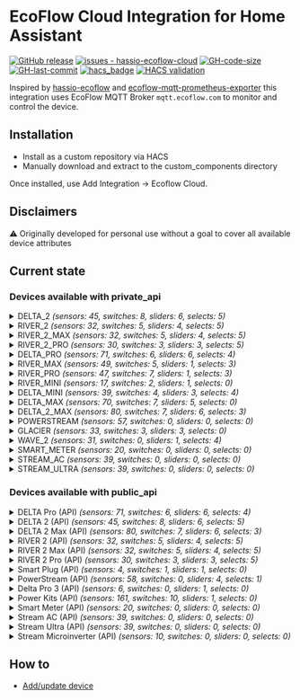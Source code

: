 # EcoFlow Cloud Integration for Home Assistant
[![GitHub release](https://img.shields.io/github/release/tolwi/hassio-ecoflow-cloud?include_prereleases=&sort=semver&color=blue)](https://github.com/tolwi/hassio-ecoflow-cloud/releases/)
[![issues - hassio-ecoflow-cloud](https://img.shields.io/github/issues/tolwi/hassio-ecoflow-cloud)](https://github.com/tolwi/hassio-ecoflow-cloud/issues)
[![GH-code-size](https://img.shields.io/github/languages/code-size/tolwi/hassio-ecoflow-cloud?color=red)](https://github.com/tolwi/hassio-ecoflow-cloud)
[![GH-last-commit](https://img.shields.io/github/last-commit/tolwi/hassio-ecoflow-cloud?style=flat-square)](https://github.com/tolwi/hassio-ecoflow-cloud/commits/main)
[![hacs_badge](https://img.shields.io/badge/HACS-Custom-41BDF5.svg)](https://github.com/hacs/integration)
[![HACS validation](https://github.com/tolwi/hassio-ecoflow-cloud/workflows/Validate%20with%20hassfest%20and%20HACS/badge.svg)](https://github.com/tolwi/hassio-ecoflow-cloud/actions?query=workflow:"Validate%20with%20hassfest%20and%20HACS")

Inspired by [hassio-ecoflow](https://github.com/vwt12eh8/hassio-ecoflow) and [ecoflow-mqtt-prometheus-exporter](https://github.com/berezhinskiy/ecoflow-mqtt-prometheus-exporter) this integration uses EcoFlow MQTT Broker `mqtt.ecoflow.com` to monitor and control the device.

## Installation

- Install as a custom repository via HACS
- Manually download and extract to the custom_components directory

Once installed, use Add Integration -> Ecoflow Cloud.

## Disclaimers

⚠️ Originally developed for personal use without a goal to cover all available device attributes

## Current state
### Devices available with private_api
<details><summary> DELTA_2 <i>(sensors: 45, switches: 8, sliders: 6, selects: 5)</i> </summary>
<p>

*Sensors*
- Main Battery Level
- Main Design Capacity  _(disabled)_
- Main Full Capacity  _(disabled)_
- Main Remain Capacity  _(disabled)_
- State of Health
- Battery Level
- Total In Power
- Total Out Power
- AC In Power
- AC Out Power
- AC In Volts
- AC Out Volts
- Solar In Power
- DC Out Power
- Type-C (1) Out Power
- Type-C (2) Out Power
- USB (1) Out Power
- USB (2) Out Power
- USB QC (1) Out Power
- USB QC (2) Out Power
- Charge Remaining Time
- Discharge Remaining Time
- Inv Out Temperature
- Cycles
- Battery Temperature
- Min Cell Temperature  _(disabled)_
- Max Cell Temperature  _(disabled)_
- Battery Volts  _(disabled)_
- Min Cell Volts  _(disabled)_
- Max Cell Volts  _(disabled)_
- Slave Battery Level  _(auto)_
- Slave Design Capacity  _(disabled)_
- Slave Full Capacity  _(disabled)_
- Slave Remain Capacity  _(disabled)_
- Slave State of Health
- Slave Battery Temperature  _(auto)_
- Slave Min Cell Temperature  _(disabled)_
- Slave Max Cell Temperature  _(disabled)_
- Slave Battery Volts  _(disabled)_
- Slave Min Cell Volts  _(disabled)_
- Slave Max Cell Volts  _(disabled)_
- Slave Cycles  _(auto)_
- Slave In Power  _(auto)_
- Slave Out Power  _(auto)_
- Status

*Switches*
- Beeper 
- USB Enabled 
- AC Always On 
- Prio Solar Charging 
- AC Enabled 
- X-Boost Enabled 
- DC (12V) Enabled 
- Backup Reserve Enabled 

*Sliders (numbers)*
- Max Charge Level 
- Min Discharge Level 
- Backup Reserve Level 
- Generator Auto Start Level 
- Generator Auto Stop Level 
- AC Charging Power 

*Selects*
- DC (12V) Charge Current 
- Screen Timeout 
- Unit Timeout 
- AC Timeout 
- DC (12V) Timeout 

</p></details>

<details><summary> RIVER_2 <i>(sensors: 32, switches: 5, sliders: 4, selects: 5)</i> </summary>
<p>

*Sensors*
- Main Battery Level
- Main Design Capacity  _(disabled)_
- Main Full Capacity  _(disabled)_
- Main Remain Capacity  _(disabled)_
- State of Health
- Battery Level
- Battery Charging State
- Total In Power
- Total Out Power
- Solar In Current
- Solar In Voltage
- AC In Power
- AC Out Power
- AC In Volts
- AC Out Volts
- Type-C In Power
- Solar In Power
- DC Out Power
- Type-C Out Power
- USB Out Power
- Charge Remaining Time
- Discharge Remaining Time
- Remaining Time
- Inv Out Temperature
- Cycles
- Battery Temperature
- Min Cell Temperature  _(disabled)_
- Max Cell Temperature  _(disabled)_
- Battery Volts  _(disabled)_
- Min Cell Volts  _(disabled)_
- Max Cell Volts  _(disabled)_
- Status

*Switches*
- AC Enabled 
- AC Always On 
- X-Boost Enabled 
- DC (12V) Enabled 
- Backup Reserve Enabled 

*Sliders (numbers)*
- Max Charge Level 
- Min Discharge Level 
- AC Charging Power 
- Backup Reserve Level 

*Selects*
- DC (12V) Charge Current 
- DC Mode 
- Screen Timeout 
- Unit Timeout 
- AC Timeout 

</p></details>

<details><summary> RIVER_2_MAX <i>(sensors: 32, switches: 5, sliders: 4, selects: 5)</i> </summary>
<p>

*Sensors*
- Main Battery Level
- Main Design Capacity  _(disabled)_
- Main Full Capacity  _(disabled)_
- Main Remain Capacity  _(disabled)_
- State of Health
- Battery Level
- Battery Charging State
- Total In Power
- Total Out Power
- Solar In Current
- Solar In Voltage
- AC In Power
- AC Out Power
- AC In Volts
- AC Out Volts
- Type-C In Power
- Solar In Power
- DC Out Power
- Type-C Out Power
- USB Out Power
- Charge Remaining Time
- Discharge Remaining Time
- Remaining Time
- Inv Out Temperature
- Cycles
- Battery Temperature
- Min Cell Temperature  _(disabled)_
- Max Cell Temperature  _(disabled)_
- Battery Volts  _(disabled)_
- Min Cell Volts  _(disabled)_
- Max Cell Volts  _(disabled)_
- Status

*Switches*
- AC Enabled 
- AC Always On 
- X-Boost Enabled 
- DC (12V) Enabled 
- Backup Reserve Enabled 

*Sliders (numbers)*
- Max Charge Level 
- Min Discharge Level 
- AC Charging Power 
- Backup Reserve Level 

*Selects*
- DC (12V) Charge Current 
- DC Mode 
- Screen Timeout 
- Unit Timeout 
- AC Timeout 

</p></details>

<details><summary> RIVER_2_PRO <i>(sensors: 30, switches: 3, sliders: 3, selects: 5)</i> </summary>
<p>

*Sensors*
- Main Battery Level
- Main Design Capacity  _(disabled)_
- Main Full Capacity  _(disabled)_
- Main Remain Capacity  _(disabled)_
- State of Health
- Battery Level
- Battery Charging State
- Total In Power
- Total Out Power
- AC In Power
- AC Out Power
- AC In Volts
- AC Out Volts
- Type-C In Power
- Solar In Power
- DC Out Power
- Type-C Out Power
- USB Out Power
- Charge Remaining Time
- Discharge Remaining Time
- Remaining Time
- Inv Out Temperature
- Cycles
- Battery Temperature
- Min Cell Temperature  _(disabled)_
- Max Cell Temperature  _(disabled)_
- Battery Volts  _(disabled)_
- Min Cell Volts  _(disabled)_
- Max Cell Volts  _(disabled)_
- Status

*Switches*
- AC Enabled 
- X-Boost Enabled 
- DC (12V) Enabled 

*Sliders (numbers)*
- Max Charge Level 
- Min Discharge Level 
- AC Charging Power 

*Selects*
- DC (12V) Charge Current 
- DC Mode 
- Screen Timeout 
- Unit Timeout 
- AC Timeout 

</p></details>

<details><summary> DELTA_PRO <i>(sensors: 71, switches: 6, sliders: 6, selects: 4)</i> </summary>
<p>

*Sensors*
- Main Battery Level
- Main Battery Level (Precise)  _(disabled)_
- Main Design Capacity  _(disabled)_
- Main Full Capacity  _(disabled)_
- Main Remain Capacity  _(disabled)_
- State of Health
- Battery Level
- Battery Level (Precise)  _(disabled)_
- Total In Power
- Total Out Power
- AC In Power
- AC Out Power
- AC In Volts
- AC Out Volts
- Solar In Power
- Solar In Voltage
- Solar In Current
- DC Out Power
- DC Out Voltage
- DC Car Out Power
- DC Anderson Out Power
- Type-C (1) Out Power
- Type-C (2) Out Power
- USB (1) Out Power
- USB (2) Out Power
- USB QC (1) Out Power
- USB QC (2) Out Power
- Charge Remaining Time
- Discharge Remaining Time
- Cycles
- Battery Temperature
- Min Cell Temperature  _(disabled)_
- Max Cell Temperature  _(disabled)_
- Main Battery Current  _(disabled)_
- Battery Volts  _(disabled)_
- Min Cell Volts  _(disabled)_
- Max Cell Volts  _(disabled)_
- Solar In Energy
- Battery Charge Energy from AC
- Battery Charge Energy from DC
- Battery Discharge Energy to AC
- Battery Discharge Energy to DC
- Slave 1 Battery Level  _(auto)_
- Slave 1 Battery Level (Precise)  _(disabled)_
- Slave 1 Design Capacity  _(disabled)_
- Slave 1 Full Capacity  _(disabled)_
- Slave 1 Remain Capacity  _(disabled)_
- Slave 1 State of Health
- Slave 1 Battery Temperature  _(auto)_
- Slave 1 In Power  _(auto)_
- Slave 1 Out Power  _(auto)_
- Slave 2 Battery Level  _(auto)_
- Slave 2 Battery Level (Precise)  _(disabled)_
- Slave 2 Design Capacity  _(disabled)_
- Slave 2 Full Capacity  _(disabled)_
- Slave 2 Remain Capacity  _(disabled)_
- Slave 2 State of Health
- Slave 1 Battery Volts  _(disabled)_
- Slave 1 Min Cell Volts  _(disabled)_
- Slave 1 Max Cell Volts  _(disabled)_
- Slave 1 Battery Current  _(disabled)_
- Slave 2 Battery Volts  _(disabled)_
- Slave 2 Min Cell Volts  _(disabled)_
- Slave 2 Max Cell Volts  _(disabled)_
- Slave 2 Battery Current  _(disabled)_
- Slave 2 Battery Temperature  _(auto)_
- Slave 2 In Power  _(auto)_
- Slave 2 Out Power  _(auto)_
- Slave 1 Cycles  _(disabled)_
- Slave 2 Cycles  _(disabled)_
- Status

*Switches*
- Beeper 
- DC (12V) Enabled 
- AC Enabled 
- X-Boost Enabled 
- AC Always On 
- Backup Reserve Enabled 

*Sliders (numbers)*
- Max Charge Level 
- Min Discharge Level 
- Backup Reserve Level 
- Generator Auto Start Level 
- Generator Auto Stop Level 
- AC Charging Power 

*Selects*
- DC (12V) Charge Current 
- Screen Timeout 
- Unit Timeout 
- AC Timeout 

</p></details>

<details><summary> RIVER_MAX <i>(sensors: 49, switches: 5, sliders: 1, selects: 3)</i> </summary>
<p>

*Sensors*
- Main Battery Level
- Main Design Capacity  _(disabled)_
- Main Full Capacity  _(disabled)_
- Main Remain Capacity  _(disabled)_
- Battery Level
- Total In Power
- Total Out Power
- Solar In Current
- Solar In Voltage
- AC In Power
- AC Out Power
- AC In Volts
- AC Out Volts
- DC Out Power
- Type-C Out Power
- DC Temperature  _(disabled)_
- USB C Temperature  _(disabled)_
- USB (1) Out Power
- USB (2) Out Power
- USB (3) Out Power
- Remaining Time
- Cycles
- Battery Temperature
- Min Cell Temperature  _(disabled)_
- Max Cell Temperature  _(disabled)_
- Battery Current  _(disabled)_
- Battery Volts  _(disabled)_
- Min Cell Volts  _(disabled)_
- Max Cell Volts  _(disabled)_
- Inverter Inside Temperature
- Inverter Outside Temperature
- Solar In Energy
- Battery Charge Energy from AC
- Battery Charge Energy from DC
- Battery Discharge Energy to AC
- Battery Discharge Energy to DC
- Slave Battery Level  _(auto)_
- Slave Design Capacity  _(disabled)_
- Slave Full Capacity  _(disabled)_
- Slave Remain Capacity  _(disabled)_
- Slave Battery Temperature  _(auto)_
- Slave Min Cell Temperature  _(disabled)_
- Slave Max Cell Temperature  _(disabled)_
- Slave Battery Current  _(disabled)_
- Slave Battery Volts  _(disabled)_
- Slave Min Cell Volts  _(disabled)_
- Slave Max Cell Volts  _(disabled)_
- Slave Cycles  _(auto)_
- Status

*Switches*
- Beeper 
- AC Enabled 
- DC (12V) Enabled 
- X-Boost Enabled 
- Auto Fan Speed 

*Sliders (numbers)*
- Max Charge Level 

*Selects*
- Unit Timeout 
- DC (12V) Timeout 
- AC Timeout 

</p></details>

<details><summary> RIVER_PRO <i>(sensors: 47, switches: 7, sliders: 1, selects: 3)</i> </summary>
<p>

*Sensors*
- Main Battery Level
- Main Full Capacity  _(disabled)_
- Main Remain Capacity  _(disabled)_
- Battery Level
- Total In Power
- Total Out Power
- Solar In Current
- Solar In Voltage
- AC In Power
- AC Out Power
- AC In Volts
- AC Out Volts
- DC Out Power
- Type-C Out Power
- DC Temperature  _(disabled)_
- USB C Temperature  _(disabled)_
- USB (1) Out Power
- USB (2) Out Power
- USB (3) Out Power
- Remaining Time
- Cycles
- Battery Temperature
- Min Cell Temperature  _(disabled)_
- Max Cell Temperature  _(disabled)_
- Battery Current  _(disabled)_
- Battery Volts  _(disabled)_
- Min Cell Volts  _(disabled)_
- Max Cell Volts  _(disabled)_
- Inverter Inside Temperature
- Inverter Outside Temperature
- Solar In Energy
- Battery Charge Energy from AC
- Battery Charge Energy from DC
- Battery Discharge Energy to AC
- Battery Discharge Energy to DC
- Slave Battery Level  _(auto)_
- Slave Full Capacity  _(disabled)_
- Slave Remain Capacity  _(disabled)_
- Slave Cycles  _(auto)_
- Slave Battery Temperature  _(auto)_
- Slave Min Cell Temperature  _(disabled)_
- Slave Max Cell Temperature  _(disabled)_
- Slave Battery Current  _(disabled)_
- Slave Battery Volts  _(disabled)_
- Slave Min Cell Volts  _(disabled)_
- Slave Max Cell Volts  _(disabled)_
- Status

*Switches*
- Beeper 
- AC Always On 
- DC (12V) Enabled 
- AC Enabled 
- X-Boost Enabled 
- AC Slow Charging 
- Auto Fan Speed 

*Sliders (numbers)*
- Max Charge Level 

*Selects*
- Unit Timeout 
- DC (12V) Timeout 
- AC Timeout 

</p></details>

<details><summary> RIVER_MINI <i>(sensors: 17, switches: 2, sliders: 1, selects: 0)</i> </summary>
<p>

*Sensors*
- Main Battery Level
- AC In Power
- AC Out Power
- AC In Volts
- AC Out Volts
- Solar In Voltage
- Solar In Current
- Inverter Inside Temperature
- Inverter Outside Temperature
- Solar In Energy
- Battery Charge Energy from AC
- Battery Charge Energy from DC
- Battery Discharge Energy to AC
- Battery Discharge Energy to DC
- Total In Power
- Total Out Power
- Cycles

*Switches*
- AC Enabled 
- X-Boost Enabled 

*Sliders (numbers)*
- Max Charge Level 

*Selects*

</p></details>

<details><summary> DELTA_MINI <i>(sensors: 39, switches: 4, sliders: 3, selects: 4)</i> </summary>
<p>

*Sensors*
- Main Battery Level
- Main Battery Level (Precise)  _(disabled)_
- Main Design Capacity  _(disabled)_
- Main Full Capacity  _(disabled)_
- Main Remain Capacity  _(disabled)_
- State of Health
- Battery Level
- Battery Level (Precise)  _(disabled)_
- Total In Power
- Total Out Power
- AC In Power
- AC Out Power
- AC In Volts
- AC Out Volts
- Solar In Power
- Solar In Voltage
- Solar In Current
- DC Out Power
- DC Out Voltage
- DC Car Out Power
- DC Anderson Out Power
- Type-C (1) Out Power
- Type-C (2) Out Power
- USB (1) Out Power
- USB (2) Out Power
- USB QC (1) Out Power
- USB QC (2) Out Power
- Charge Remaining Time
- Discharge Remaining Time
- Cycles
- Battery Temperature  _(disabled)_
- Main Battery Current  _(disabled)_
- Battery Volts  _(disabled)_
- Solar In Energy
- Battery Charge Energy from AC
- Battery Charge Energy from DC
- Battery Discharge Energy to AC
- Battery Discharge Energy to DC
- Status

*Switches*
- Beeper 
- DC (12V) Enabled 
- AC Enabled 
- X-Boost Enabled 

*Sliders (numbers)*
- Max Charge Level 
- Min Discharge Level 
- AC Charging Power 

*Selects*
- DC (12V) Charge Current 
- Screen Timeout 
- Unit Timeout 
- AC Timeout 

</p></details>

<details><summary> DELTA_MAX <i>(sensors: 70, switches: 7, sliders: 5, selects: 0)</i> </summary>
<p>

*Sensors*
- Main Battery Level
- Main Battery Level (Precise)  _(disabled)_
- Main Design Capacity  _(disabled)_
- Main Full Capacity  _(disabled)_
- Main Remain Capacity  _(disabled)_
- State of Health
- Battery Level
- Battery Level (Precise)  _(disabled)_
- Total In Power
- Total Out Power
- Main Battery Current
- AC In Power
- AC Out Power
- AC In Volts
- AC Out Volts
- Solar In Power
- Solar In Voltage
- Solar In Current
- DC Out Power
- DC Out Voltage
- Type-C (1) Out Power
- Type-C (2) Out Power
- USB (1) Out Power
- USB (2) Out Power
- USB QC (1) Out Power
- USB QC (2) Out Power
- Charge Remaining Time
- Discharge Remaining Time
- Inv Out Temperature
- Cycles
- Battery Temperature
- Min Cell Temperature  _(disabled)_
- Max Cell Temperature  _(disabled)_
- Battery Volts  _(disabled)_
- Min Cell Volts  _(disabled)_
- Max Cell Volts  _(disabled)_
- Solar In Energy
- Battery Charge Energy from AC
- Battery Charge Energy from DC
- Battery Discharge Energy to AC
- Battery Discharge Energy to DC
- Slave 1 Battery Level  _(auto)_
- Slave 1 Battery Level (Precise)  _(disabled)_
- Slave 1 Design Capacity  _(disabled)_
- Slave 1 Full Capacity  _(disabled)_
- Slave 1 Remain Capacity  _(disabled)_
- Slave 1 State of Health
- Slave 1 Battery Temperature  _(auto)_
- Slave 1 In Power  _(auto)_
- Slave 1 Out Power  _(auto)_
- Slave 2 Battery Level  _(auto)_
- Slave 2 Battery Level (Precise)  _(disabled)_
- Slave 2 Design Capacity  _(disabled)_
- Slave 2 Full Capacity  _(disabled)_
- Slave 2 Remain Capacity  _(disabled)_
- Slave 2 State of Health
- Slave 1 Battery Volts  _(disabled)_
- Slave 1 Min Cell Volts  _(disabled)_
- Slave 1 Max Cell Volts  _(disabled)_
- Slave 1 Battery Current  _(disabled)_
- Slave 2 Battery Volts  _(disabled)_
- Slave 2 Min Cell Volts  _(disabled)_
- Slave 2 Max Cell Volts  _(disabled)_
- Slave 2 Battery Current  _(disabled)_
- Slave 2 Battery Temperature  _(auto)_
- Slave 2 In Power  _(auto)_
- Slave 2 Out Power  _(auto)_
- Slave 1 Cycles  _(disabled)_
- Slave 2 Cycles  _(disabled)_
- Status

*Switches*
- Beeper 
- USB Enabled 
- AC Always On 
- Prio Solar Charging 
- AC Enabled 
- X-Boost Enabled 
- DC (12V) Enabled 

*Sliders (numbers)*
- Max Charge Level 
- Min Discharge Level 
- Generator Auto Start Level 
- Generator Auto Stop Level 
- AC Charging Power 

*Selects*

</p></details>

<details><summary> DELTA_2_MAX <i>(sensors: 80, switches: 7, sliders: 6, selects: 3)</i> </summary>
<p>

*Sensors*
- Cumulative Capacity Charge (mAh)  _(disabled)_
- Cumulative Energy Charge (Wh)
- Cumulative Capacity Discharge (mAh)  _(disabled)_
- Cumulative Energy Discharge (Wh)
- Main Battery Level
- Main Design Capacity  _(disabled)_
- Main Full Capacity  _(disabled)_
- Main Remain Capacity  _(disabled)_
- State of Health
- Battery Level
- Total In Power
- Total Out Power
- AC In Power
- AC Out Power
- AC In Volts
- AC Out Volts
- Solar (1) In Power
- Solar (2) In Power
- Solar (1) In Volts
- Solar (2) In Volts
- Solar (1) In Amps
- Solar (2) In Amps
- DC Out Power
- Type-C (1) Out Power
- Type-C (2) Out Power
- USB (1) Out Power
- USB (2) Out Power
- USB QC (1) Out Power
- USB QC (2) Out Power
- Charge Remaining Time
- Discharge Remaining Time
- Inv Out Temperature
- Cycles
- Battery Temperature
- Min Cell Temperature  _(disabled)_
- Max Cell Temperature  _(disabled)_
- Battery Volts  _(disabled)_
- Min Cell Volts  _(disabled)_
- Max Cell Volts  _(disabled)_
- Battery level SOC  _(auto)_
- Slave 1 Cumulative Capacity Charge (mAh)  _(auto)_
- Slave 1 Cumulative Energy Charge (Wh)  _(disabled)_
- Slave 1 Cumulative Capacity Discharge (mAh)  _(auto)_
- Slave 1 Cumulative Energy Discharge (Wh)  _(disabled)_
- Slave 1 Battery Level  _(auto)_
- Slave 1 Design Capacity  _(disabled)_
- Slave 1 Full Capacity  _(disabled)_
- Slave 1 Remain Capacity  _(disabled)_
- Slave 1 Battery Temperature  _(auto)_
- Slave 1 Min Cell Temperature  _(disabled)_
- Slave 1 Max Cell Temperature  _(disabled)_
- Slave 1 Battery Volts  _(disabled)_
- Slave 1 Min Cell Volts  _(disabled)_
- Slave 1 Max Cell Volts  _(disabled)_
- Slave 1 Cycles  _(auto)_
- Slave 1 State of Health  _(auto)_
- Slave 1 In Power  _(auto)_
- Slave 1 Out Power  _(auto)_
- Slave 1 Battery level SOC  _(auto)_
- Slave 2 Cumulative Capacity Charge (mAh)  _(disabled)_
- Slave 2 Cumulative Energy Charge (Wh)  _(auto)_
- Slave 2 Cumulative Capacity Discharge (mAh)  _(disabled)_
- Slave 2 Cumulative Energy Discharge (Wh)  _(auto)_
- Slave 2 Battery Level  _(auto)_
- Slave 2 Design Capacity  _(disabled)_
- Slave 2 Full Capacity  _(disabled)_
- Slave 2 Remain Capacity  _(disabled)_
- Slave 2 Battery Temperature  _(auto)_
- Slave 2 Min Cell Temperature  _(disabled)_
- Slave 2 Max Cell Temperature  _(disabled)_
- Slave 2 Battery Volts  _(disabled)_
- Slave 2 Min Cell Volts  _(disabled)_
- Slave 2 Max Cell Volts  _(disabled)_
- Slave 2 Cycles  _(auto)_
- Slave 2 State of Health  _(auto)_
- Slave 2 In Power  _(auto)_
- Slave 2 Out Power  _(auto)_
- Slave 2 Battery level SOC  _(auto)_
- Status
- Status (Scheduled)

*Switches*
- Beeper 
- USB Enabled 
- AC Always On 
- AC Enabled 
- X-Boost Enabled 
- DC (12V) Enabled 
- Backup Reserve Enabled 

*Sliders (numbers)*
- Max Charge Level 
- Min Discharge Level 
- Backup Reserve Level 
- Generator Auto Start Level 
- Generator Auto Stop Level 
- AC Charging Power 

*Selects*
- Screen Timeout 
- Unit Timeout 
- AC Timeout 

</p></details>

<details><summary> POWERSTREAM <i>(sensors: 57, switches: 0, sliders: 0, selects: 0)</i> </summary>
<p>

*Sensors*
- Solar 1 Watts
- Solar 1 Input Potential
- Solar 1 Op Potential
- Solar 1 Currrent
- Solar 1 Temperature
- Solar 1 Relay Status
- Solar 1 Error Code  _(disabled)_
- Solar 1 Warning Code  _(disabled)_
- Solar 1 Status  _(disabled)_
- Solar 2 Watts
- Solar 2 Input Potential
- Solar 2 Op Potential
- Solar 2 Current
- Solar 2 Temperature
- Solar 2 Relay Status
- Solar 2 Error Code  _(disabled)_
- Solar 2 Warning Code  _(disabled)_
- Solar 2 Status  _(disabled)_
- Battery Type  _(disabled)_
- Battery Charge
- Battery Input Watts
- Battery Input Potential
- Battery Op Potential
- Battery Input Current
- Battery Temperature
- Charge Time
- Discharge Time
- Battery Error Code  _(disabled)_
- Battery Warning Code  _(disabled)_
- Battery Status  _(disabled)_
- LLC Input Potential  _(disabled)_
- LLC Op Potential  _(disabled)_
- LLC Error Code  _(disabled)_
- LLC Warning Code  _(disabled)_
- LLC Status  _(disabled)_
- Inverter On/Off Status
- Inverter Output Watts
- Inverter Output Potential  _(disabled)_
- Inverter Op Potential
- Inverter Output Current
- Inverter DC Current
- Inverter Frequency
- Inverter Temperature
- Inverter Relay Status
- Inverter Error Code  _(disabled)_
- Inverter Warning Code  _(disabled)_
- Inverter Status  _(disabled)_
- Other Loads
- Smart Plug Loads
- Rated Power
- Lower Battery Limit  _(disabled)_
- Upper Battery Limit  _(disabled)_
- Wireless Error Code  _(disabled)_
- Wireless Warning Code  _(disabled)_
- LED Brightness  _(disabled)_
- Heartbeat Frequency  _(disabled)_
- Status

*Switches*

*Sliders (numbers)*

*Selects*

</p></details>

<details><summary> GLACIER <i>(sensors: 33, switches: 3, sliders: 3, selects: 0)</i> </summary>
<p>

*Sensors*
- Main Battery Level
- Main Design Capacity  _(disabled)_
- Main Full Capacity  _(disabled)_
- Main Remain Capacity  _(disabled)_
- Battery Level
- Battery Charging State
- Total In Power
- Total Out Power
- Motor Power
- Charge Remaining Time
- Discharge Remaining Time
- Cycles
- Battery Temperature
- Min Cell Temperature  _(disabled)_
- Max Cell Temperature  _(disabled)_
- Battery Volts  _(disabled)_
- Min Cell Volts  _(disabled)_
- Max Cell Volts  _(disabled)_
- Battery Present
- XT60 State
- Fan Level
- Ambient Temperature
- Exhaust Temperature
- Water Temperature
- Left Temperature
- Right Temperature
- Dual Zone Mode
- Ice Time Remain
- Ice Percentage
- Ice Make Mode
- Ice Alert
- Ice Water Level OK
- Status

*Switches*
- Beeper 
- Eco Mode 
- Power 

*Sliders (numbers)*
- Left Set Temperature 
- Combined Set Temperature 
- Right Set Temperature 

*Selects*

</p></details>

<details><summary> WAVE_2 <i>(sensors: 31, switches: 0, sliders: 1, selects: 4)</i> </summary>
<p>

*Sensors*
- Main Battery Level
- Main Remain Capacity  _(disabled)_
- Battery Temperature
- Min Cell Temperature  _(disabled)_
- Max Cell Temperature  _(disabled)_
- Charge Remaining Time
- Discharge Remaining Time
- Condensation temperature  _(disabled)_
- Return air temperature in condensation zone  _(disabled)_
- Air outlet temperature  _(disabled)_
- Evaporation temperature  _(disabled)_
- Exhaust temperature  _(disabled)_
- Evaporation zone return air temperature  _(disabled)_
- Air outlet temperature  _(disabled)_
- Ambient temperature  _(disabled)_
- Condensing Fan RPM  _(disabled)_
- Evaporator Fan RPM  _(disabled)_
- Four-way Valve State  _(disabled)_
- Motor Status
- PV input power
- Battery output power
- PV charging power
- AC input power
- Power supply power
- System power
- Battery power
- Motor operating power
- Battery output power
- AC input power
- PV input power
- Status

*Switches*

*Sliders (numbers)*
- Set Temperature 

*Selects*
- Wind speed 
- Main mode 
- Remote startup/shutdown 
- Sub-mode 

</p></details>

<details><summary> SMART_METER <i>(sensors: 20, switches: 0, sliders: 0, selects: 0)</i> </summary>
<p>

*Sensors*
- Power Grid Global
- Power Grid L1  _(disabled)_
- Power Grid L2  _(disabled)_
- Power Grid L3  _(disabled)_
- Power Grid (L1) In Amps  _(disabled)_
- Power Grid (L2) In Amps  _(disabled)_
- Power Grid (L3) In Amps  _(disabled)_
- Power Grid (L1) Volts  _(disabled)_
- Power Grid (L2) Volts  _(disabled)_
- Power Grid (L3) Volts  _(disabled)_
- Flag L1  _(disabled)_
- Flag L2  _(disabled)_
- Flag L3  _(disabled)_
- L1 Lifetime net usage  _(disabled)_
- L2 Lifetime net usage  _(disabled)_
- L3 Lifetime net usage  _(disabled)_
- Lifetime consumption
- Lifetime injection (2)  _(disabled)_
- Lifetime net usage
- Lifetime injection

*Switches*

*Sliders (numbers)*

*Selects*

</p></details>

<details><summary> STREAM_AC <i>(sensors: 39, switches: 0, sliders: 0, selects: 0)</i> </summary>
<p>

*Sensors*
- Cumulative Capacity Charge (mAh)  _(disabled)_
- Cumulative Energy Charge (Wh)  _(disabled)_
- Cumulative Capacity Discharge (mAh)  _(disabled)_
- Cumulative Energy Discharge (Wh)  _(disabled)_
- Charge Remaining Time  _(disabled)_
- Discharge Remaining Time  _(disabled)_
- Cycles  _(disabled)_
- Design Capacity  _(disabled)_
- Power Battery SOC  _(disabled)_
- Full Capacity  _(disabled)_
- Power AC
- Power Volts  _(disabled)_
- In Power  _(disabled)_
- Max Cell Temperature  _(disabled)_
- Max Cell Volts  _(disabled)_
- Min Cell Temperature  _(disabled)_
- Min Cell Volts  _(disabled)_
- Out Power  _(disabled)_
- Power Battery
- Power PV 1  _(auto)_
- Power PV 2  _(auto)_
- Power PV 3  _(auto)_
- Power PV 4  _(auto)_
- Power PV Sum
- Power SCHUKO1  _(auto)_
- Power SCHUKO2  _(auto)_
- Power Grid
- Power Sys Load
- Power Sys Load From Battery
- Power Sys Load From Grid
- Power Sys Load From PV
- Real State of Health  _(disabled)_
- Remain Capacity  _(disabled)_
- Remaining Time  _(disabled)_
- Power Battery  _(disabled)_
- State of Health  _(disabled)_
- Power AC SYS  _(disabled)_
- Battery Temperature  _(disabled)_
- Battery Volts  _(disabled)_

*Switches*

*Sliders (numbers)*

*Selects*

</p></details>

<details><summary> STREAM_ULTRA <i>(sensors: 39, switches: 0, sliders: 0, selects: 0)</i> </summary>
<p>

*Sensors*
- Cumulative Capacity Charge (mAh)  _(disabled)_
- Cumulative Energy Charge (Wh)  _(disabled)_
- Cumulative Capacity Discharge (mAh)  _(disabled)_
- Cumulative Energy Discharge (Wh)  _(disabled)_
- Charge Remaining Time  _(disabled)_
- Discharge Remaining Time  _(disabled)_
- Cycles  _(disabled)_
- Design Capacity  _(disabled)_
- Power Battery SOC  _(disabled)_
- Full Capacity  _(disabled)_
- Power AC
- Power Volts  _(disabled)_
- In Power  _(disabled)_
- Max Cell Temperature  _(disabled)_
- Max Cell Volts  _(disabled)_
- Min Cell Temperature  _(disabled)_
- Min Cell Volts  _(disabled)_
- Out Power  _(disabled)_
- Power Battery
- Power PV 1  _(auto)_
- Power PV 2  _(auto)_
- Power PV 3  _(auto)_
- Power PV 4  _(auto)_
- Power PV Sum
- Power SCHUKO1  _(auto)_
- Power SCHUKO2  _(auto)_
- Power Grid
- Power Sys Load
- Power Sys Load From Battery
- Power Sys Load From Grid
- Power Sys Load From PV
- Real State of Health  _(disabled)_
- Remain Capacity  _(disabled)_
- Remaining Time  _(disabled)_
- Power Battery  _(disabled)_
- State of Health  _(disabled)_
- Power AC SYS  _(disabled)_
- Battery Temperature  _(disabled)_
- Battery Volts  _(disabled)_

*Switches*

*Sliders (numbers)*

*Selects*

</p></details>

### Devices available with public_api
<details><summary> DELTA Pro (API) <i>(sensors: 71, switches: 6, sliders: 6, selects: 4)</i> </summary>
<p>

*Sensors*
- Main Battery Level
- Main Battery Level (Precise)  _(disabled)_
- Main Design Capacity  _(disabled)_
- Main Full Capacity  _(disabled)_
- Main Remain Capacity  _(disabled)_
- State of Health
- Battery Level
- Battery Level (Precise)  _(disabled)_
- Total In Power
- Total Out Power
- Main Battery Current
- AC In Power
- AC Out Power
- AC In Volts
- AC Out Volts
- Solar In Power
- Solar In Voltage
- Solar In Current
- DC Out Power
- DC Out Voltage
- DC Car Out Power
- DC Anderson Out Power
- Type-C (1) Out Power
- Type-C (2) Out Power
- USB (1) Out Power
- USB (2) Out Power
- USB QC (1) Out Power
- USB QC (2) Out Power
- Charge Remaining Time
- Discharge Remaining Time
- Cycles
- Battery Temperature
- Min Cell Temperature  _(disabled)_
- Max Cell Temperature  _(disabled)_
- Battery Volts  _(disabled)_
- Min Cell Volts  _(disabled)_
- Max Cell Volts  _(disabled)_
- Solar In Energy
- Battery Charge Energy from AC
- Battery Charge Energy from DC
- Battery Discharge Energy to AC
- Battery Discharge Energy to DC
- Slave 1 Battery Level  _(auto)_
- Slave 1 Battery Level (Precise)  _(disabled)_
- Slave 1 Design Capacity  _(disabled)_
- Slave 1 Full Capacity  _(disabled)_
- Slave 1 Remain Capacity  _(disabled)_
- Slave 1 State of Health
- Slave 1 Battery Temperature  _(auto)_
- Slave 1 In Power  _(auto)_
- Slave 1 Out Power  _(auto)_
- Slave 2 Battery Level  _(auto)_
- Slave 2 Battery Level (Precise)  _(disabled)_
- Slave 2 Design Capacity  _(disabled)_
- Slave 2 Full Capacity  _(disabled)_
- Slave 2 Remain Capacity  _(disabled)_
- Slave 2 State of Health
- Slave 1 Battery Volts  _(disabled)_
- Slave 1 Min Cell Volts  _(disabled)_
- Slave 1 Max Cell Volts  _(disabled)_
- Slave 1 Battery Current  _(disabled)_
- Slave 2 Battery Volts  _(disabled)_
- Slave 2 Min Cell Volts  _(disabled)_
- Slave 2 Max Cell Volts  _(disabled)_
- Slave 2 Battery Current  _(disabled)_
- Slave 2 Battery Temperature  _(auto)_
- Slave 2 In Power  _(auto)_
- Slave 2 Out Power  _(auto)_
- Slave 1 Cycles  _(disabled)_
- Slave 2 Cycles  _(disabled)_
- Status

*Switches*
- Beeper 
- DC (12V) Enabled 
- AC Enabled 
- X-Boost Enabled 
- AC Always On 
- Backup Reserve Enabled 

*Sliders (numbers)*
- Max Charge Level 
- Min Discharge Level 
- Backup Reserve Level 
- Generator Auto Start Level 
- Generator Auto Stop Level 
- AC Charging Power 

*Selects*
- DC (12V) Charge Current 
- Screen Timeout 
- Unit Timeout 
- AC Timeout 

</p></details>

<details><summary> DELTA 2 (API) <i>(sensors: 45, switches: 8, sliders: 6, selects: 5)</i> </summary>
<p>

*Sensors*
- Main Battery Level
- Main Design Capacity  _(disabled)_
- Main Full Capacity  _(disabled)_
- Main Remain Capacity  _(disabled)_
- State of Health
- Battery Level
- Total In Power
- Total Out Power
- AC In Power
- AC Out Power
- AC In Volts
- AC Out Volts
- Solar In Power
- DC Out Power
- Type-C (1) Out Power
- Type-C (2) Out Power
- USB (1) Out Power
- USB (2) Out Power
- USB QC (1) Out Power
- USB QC (2) Out Power
- Charge Remaining Time
- Discharge Remaining Time
- Inv Out Temperature
- Cycles
- Battery Temperature
- Min Cell Temperature  _(disabled)_
- Max Cell Temperature  _(disabled)_
- Battery Volts  _(disabled)_
- Min Cell Volts  _(disabled)_
- Max Cell Volts  _(disabled)_
- Slave Battery Level  _(auto)_
- Slave Design Capacity  _(disabled)_
- Slave Full Capacity  _(disabled)_
- Slave Remain Capacity  _(disabled)_
- Slave State of Health
- Slave Battery Temperature  _(auto)_
- Slave Min Cell Temperature  _(disabled)_
- Slave Max Cell Temperature  _(disabled)_
- Slave Battery Volts  _(disabled)_
- Slave Min Cell Volts  _(disabled)_
- Slave Max Cell Volts  _(disabled)_
- Slave Cycles  _(auto)_
- Slave In Power  _(auto)_
- Slave Out Power  _(auto)_
- Status

*Switches*
- Beeper 
- USB Enabled 
- AC Always On 
- Prio Solar Charging 
- AC Enabled 
- X-Boost Enabled 
- DC (12V) Enabled 
- Backup Reserve Enabled 

*Sliders (numbers)*
- Max Charge Level 
- Min Discharge Level 
- Backup Reserve Level 
- Generator Auto Start Level 
- Generator Auto Stop Level 
- AC Charging Power 

*Selects*
- DC (12V) Charge Current 
- Screen Timeout 
- Unit Timeout 
- AC Timeout 
- DC (12V) Timeout 

</p></details>

<details><summary> DELTA 2 Max (API) <i>(sensors: 80, switches: 7, sliders: 6, selects: 3)</i> </summary>
<p>

*Sensors*
- Cumulative Capacity Charge (mAh)  _(disabled)_
- Cumulative Energy Charge (Wh)
- Cumulative Capacity Discharge (mAh)  _(disabled)_
- Cumulative Energy Discharge (Wh)
- Main Battery Level
- Main Design Capacity  _(disabled)_
- Main Full Capacity  _(disabled)_
- Main Remain Capacity  _(disabled)_
- State of Health
- Battery Level
- Total In Power
- Total Out Power
- AC In Power
- AC Out Power
- AC In Volts
- AC Out Volts
- Solar (1) In Power
- Solar (2) In Power
- Solar (1) In Volts
- Solar (2) In Volts
- Solar (1) In Amps
- Solar (2) In Amps
- DC Out Power
- Type-C (1) Out Power
- Type-C (2) Out Power
- USB (1) Out Power
- USB (2) Out Power
- USB QC (1) Out Power
- USB QC (2) Out Power
- Charge Remaining Time
- Discharge Remaining Time
- Inv Out Temperature
- Cycles
- Battery Temperature
- Min Cell Temperature  _(disabled)_
- Max Cell Temperature  _(disabled)_
- Battery Volts  _(disabled)_
- Min Cell Volts  _(disabled)_
- Max Cell Volts  _(disabled)_
- Battery level SOC  _(auto)_
- Slave 1 Cumulative Capacity Charge (mAh)  _(auto)_
- Slave 1 Cumulative Energy Charge (Wh)  _(disabled)_
- Slave 1 Cumulative Capacity Discharge (mAh)  _(auto)_
- Slave 1 Cumulative Energy Discharge (Wh)  _(disabled)_
- Slave 1 Battery Level  _(auto)_
- Slave 1 Design Capacity  _(disabled)_
- Slave 1 Full Capacity  _(disabled)_
- Slave 1 Remain Capacity  _(disabled)_
- Slave 1 Battery Temperature  _(auto)_
- Slave 1 Min Cell Temperature  _(disabled)_
- Slave 1 Max Cell Temperature  _(disabled)_
- Slave 1 Battery Volts  _(disabled)_
- Slave 1 Min Cell Volts  _(disabled)_
- Slave 1 Max Cell Volts  _(disabled)_
- Slave 1 Cycles  _(auto)_
- Slave 1 State of Health  _(auto)_
- Slave 1 In Power  _(auto)_
- Slave 1 Out Power  _(auto)_
- Slave 1 Battery level SOC  _(auto)_
- Slave 2 Cumulative Capacity Charge (mAh)  _(disabled)_
- Slave 2 Cumulative Energy Charge (Wh)  _(auto)_
- Slave 2 Cumulative Capacity Discharge (mAh)  _(disabled)_
- Slave 2 Cumulative Energy Discharge (Wh)  _(auto)_
- Slave 2 Battery Level  _(auto)_
- Slave 2 Design Capacity  _(disabled)_
- Slave 2 Full Capacity  _(disabled)_
- Slave 2 Remain Capacity  _(disabled)_
- Slave 2 Battery Temperature  _(auto)_
- Slave 2 Min Cell Temperature  _(disabled)_
- Slave 2 Max Cell Temperature  _(disabled)_
- Slave 2 Battery Volts  _(disabled)_
- Slave 2 Min Cell Volts  _(disabled)_
- Slave 2 Max Cell Volts  _(disabled)_
- Slave 2 Cycles  _(auto)_
- Slave 2 State of Health  _(auto)_
- Slave 2 In Power  _(auto)_
- Slave 2 Out Power  _(auto)_
- Slave 2 Battery level SOC  _(auto)_
- Status
- Status (Scheduled)

*Switches*
- Beeper 
- USB Enabled 
- AC Always On 
- AC Enabled 
- X-Boost Enabled 
- DC (12V) Enabled 
- Backup Reserve Enabled 

*Sliders (numbers)*
- Max Charge Level 
- Min Discharge Level 
- Backup Reserve Level 
- Generator Auto Start Level 
- Generator Auto Stop Level 
- AC Charging Power 

*Selects*
- Screen Timeout 
- Unit Timeout 
- AC Timeout 

</p></details>

<details><summary> RIVER 2 (API) <i>(sensors: 32, switches: 5, sliders: 4, selects: 5)</i> </summary>
<p>

*Sensors*
- Main Battery Level
- Main Design Capacity  _(disabled)_
- Main Full Capacity  _(disabled)_
- Main Remain Capacity  _(disabled)_
- State of Health
- Battery Level
- Battery Charging State
- Total In Power
- Total Out Power
- Solar In Current
- Solar In Voltage
- AC In Power
- AC Out Power
- AC In Volts
- AC Out Volts
- Type-C In Power
- Solar In Power
- DC Out Power
- Type-C Out Power
- USB Out Power
- Charge Remaining Time
- Discharge Remaining Time
- Remaining Time
- Inv Out Temperature
- Cycles
- Battery Temperature
- Min Cell Temperature  _(disabled)_
- Max Cell Temperature  _(disabled)_
- Battery Volts  _(disabled)_
- Min Cell Volts  _(disabled)_
- Max Cell Volts  _(disabled)_
- Status

*Switches*
- AC Enabled 
- AC Always On 
- X-Boost Enabled 
- DC (12V) Enabled 
- Backup Reserve Enabled 

*Sliders (numbers)*
- Max Charge Level 
- Min Discharge Level 
- AC Charging Power 
- Backup Reserve Level 

*Selects*
- DC (12V) Charge Current 
- DC Mode 
- Screen Timeout 
- Unit Timeout 
- AC Timeout 

</p></details>

<details><summary> RIVER 2 Max (API) <i>(sensors: 32, switches: 5, sliders: 4, selects: 5)</i> </summary>
<p>

*Sensors*
- Main Battery Level
- Main Design Capacity  _(disabled)_
- Main Full Capacity  _(disabled)_
- Main Remain Capacity  _(disabled)_
- State of Health
- Battery Level
- Battery Charging State
- Total In Power
- Total Out Power
- Solar In Current
- Solar In Voltage
- AC In Power
- AC Out Power
- AC In Volts
- AC Out Volts
- Type-C In Power
- Solar In Power
- DC Out Power
- Type-C Out Power
- USB Out Power
- Charge Remaining Time
- Discharge Remaining Time
- Remaining Time
- Inv Out Temperature
- Cycles
- Battery Temperature
- Min Cell Temperature  _(disabled)_
- Max Cell Temperature  _(disabled)_
- Battery Volts  _(disabled)_
- Min Cell Volts  _(disabled)_
- Max Cell Volts  _(disabled)_
- Status

*Switches*
- AC Enabled 
- AC Always On 
- X-Boost Enabled 
- DC (12V) Enabled 
- Backup Reserve Enabled 

*Sliders (numbers)*
- Max Charge Level 
- Min Discharge Level 
- AC Charging Power 
- Backup Reserve Level 

*Selects*
- DC (12V) Charge Current 
- DC Mode 
- Screen Timeout 
- Unit Timeout 
- AC Timeout 

</p></details>

<details><summary> RIVER 2 Pro (API) <i>(sensors: 30, switches: 3, sliders: 3, selects: 5)</i> </summary>
<p>

*Sensors*
- Main Battery Level
- Main Design Capacity  _(disabled)_
- Main Full Capacity  _(disabled)_
- Main Remain Capacity  _(disabled)_
- State of Health
- Battery Level
- Battery Charging State
- Total In Power
- Total Out Power
- AC In Power
- AC Out Power
- AC In Volts
- AC Out Volts
- Type-C In Power
- Solar In Power
- DC Out Power
- Type-C Out Power
- USB Out Power
- Charge Remaining Time
- Discharge Remaining Time
- Remaining Time
- Inv Out Temperature
- Cycles
- Battery Temperature
- Min Cell Temperature  _(disabled)_
- Max Cell Temperature  _(disabled)_
- Battery Volts  _(disabled)_
- Min Cell Volts  _(disabled)_
- Max Cell Volts  _(disabled)_
- Status

*Switches*
- AC Enabled 
- X-Boost Enabled 
- DC (12V) Enabled 

*Sliders (numbers)*
- Max Charge Level 
- Min Discharge Level 
- AC Charging Power 

*Selects*
- DC (12V) Charge Current 
- DC Mode 
- Screen Timeout 
- Unit Timeout 
- AC Timeout 

</p></details>

<details><summary> Smart Plug (API) <i>(sensors: 4, switches: 1, sliders: 1, selects: 0)</i> </summary>
<p>

*Sensors*
- Temperature
- Volts
- Current
- Power

*Switches*
- On 

*Sliders (numbers)*
- Brightness 

*Selects*

</p></details>

<details><summary> PowerStream (API) <i>(sensors: 58, switches: 0, sliders: 4, selects: 1)</i> </summary>
<p>

*Sensors*
- ESP Temperature
- Solar 1 Watts
- Solar 1 Input Potential
- Solar 1 Op Potential
- Solar 1 Current
- Solar 1 Temperature
- Solar 1 Relay Status
- Solar 1 Error Code  _(disabled)_
- Solar 1 Warning Code  _(disabled)_
- Solar 1 Status  _(disabled)_
- Solar 2 Watts
- Solar 2 Input Potential
- Solar 2 Op Potential
- Solar 2 Current
- Solar 2 Temperature
- Solar 2 Relay Status
- Solar 2 Error Code  _(disabled)_
- Solar 2 Warning Code  _(disabled)_
- Solar 2 Status  _(disabled)_
- Battery Type  _(disabled)_
- Battery Charge
- Battery Input Watts
- Battery Input Potential
- Battery Op Potential
- Battery Input Current
- Battery Temperature
- Charge Time
- Discharge Time
- Battery Error Code  _(disabled)_
- Battery Warning Code  _(disabled)_
- Battery Status  _(disabled)_
- LLC Input Potential  _(disabled)_
- LLC Op Potential  _(disabled)_
- LLC Temperature
- LLC Error Code  _(disabled)_
- LLC Warning Code  _(disabled)_
- LLC Status  _(disabled)_
- Inverter On/Off Status
- Inverter Output Watts
- Inverter Output Potential  _(disabled)_
- Inverter Op Potential
- Inverter Output Current
- Inverter Frequency
- Inverter Temperature
- Inverter Relay Status
- Inverter Error Code  _(disabled)_
- Inverter Warning Code  _(disabled)_
- Inverter Status  _(disabled)_
- Other Loads
- Smart Plug Loads
- Rated Power
- Lower Battery Limit  _(disabled)_
- Upper Battery Limit  _(disabled)_
- Wireless Error Code  _(disabled)_
- Wireless Warning Code  _(disabled)_
- LED Brightness  _(disabled)_
- Heartbeat Frequency  _(disabled)_
- Status

*Switches*

*Sliders (numbers)*
- Min Discharge Level 
- Max Charge Level 
- Brightness 
- Custom load power settings 

*Selects*
- Power supply mode 

</p></details>

<details><summary> Delta Pro 3 (API) <i>(sensors: 6, switches: 0, sliders: 1, selects: 0)</i> </summary>
<p>

*Sensors*
- Main Battery Level
- Main Design Capacity  _(disabled)_
- Battery Level
- Total In Power
- Total Out Power
- AC In Power

*Switches*

*Sliders (numbers)*
- AC Charging Power 

*Selects*

</p></details>

<details><summary> Power Kits (API) <i>(sensors: 161, switches: 10, sliders: 1, selects: 0)</i> </summary>
<p>

### bbcin

*Sensors*
- DC Work Mode 1  _(disabled)_
- DC Work Mode 2  _(disabled)_
- DC In Hardware Type
- DC Online Pos  _(disabled)_
- DC In Energy for Day  _(disabled)_
- Disable Shake Control  _(disabled)_
- Is Car Moving  _(disabled)_
- DC In Event Code  _(disabled)_
- DC In Warning Code
- DC In Error Code
- DC In Battery Power
- DC In Battery Current
- DC In Battery Voltage
- DC Allow Discharge
- DC Discharge Energy  _(disabled)_
- DC In State
- DC In Power
- DC In Current
- DC In Voltage
- DC Charge Paused
- DC Charge Type
- DC Charge Max Current
- DC Charge Mode
- DC In L1 Current  _(disabled)_
- DC In L2 Current  _(disabled)_
- DC In HS1 Temperature
- DC In HS2 Temperature
- DC In PCB Temperature
- Alt. Cable Unit
- Alt. Cable Length
- Alt. Cable Voltage Limit
- Alt. Voltage Limit En

*Switches*
- Main DC Output 

*Sliders (numbers)*

*Selects*

### bbcout

*Sensors*
- DC Out Current
- DC Out Power
- DC Out Battery Power
- DC 1 Out Battery Current  _(disabled)_
- DC 2 Out Battery Current  _(disabled)_
- DC Out Battery Voltage  _(disabled)_

*Switches*

*Sliders (numbers)*

*Selects*

### iclow

*Sensors*
- Main Battery Level
- BMS Error Code
- BMS Warning Code
- BMS Event Code  _(disabled)_
- BMS DC Temperature
- BMS Charge Discharge State  _(disabled)_
- BMS Charge Voltage  _(disabled)_
- BMS Charge Type  _(disabled)_
- BMS Charge In Type  _(disabled)_
- BMS Charge Flag  _(disabled)_
- BMS Max Charge Current  _(disabled)_
- BMS External Kit Type  _(disabled)_
- BMS Bus Current  _(disabled)_
- BMS Bus Voltage
- BMS LSPL Flag  _(disabled)_
- BMS Protect State
- BMS Battery Current  _(disabled)_
- Fan Level  _(disabled)_

*Switches*
- AC Output 
- AC Charging 

*Sliders (numbers)*
- AC Charging Power 

*Selects*

### bpxxx

*Sensors*
- Ampere battery (SN)
- max Capacity battery (SN)
- State of Charge (soc) battery (SN)
- minimal cell voltage battery (SN)
- full cycle count battery (SN)
- current voltage battery (SN)
- current Capacity battery (SN)
- Charing power battery (SN)
- temperatur battery (SN)
- remaining time battery (SN)
- maximum cell voltage battery (SN)
- discharing power battery (SN)

*Switches*

*Sliders (numbers)*

*Selects*

### kitscc

*Sensors*
- Total In Power
- Solar Battery Current
- Solar Battery Voltage
- Solar (2) In Power
- Solar (2) In Voltage
- Solar (2) In Current
- Solar (2) Error Code
- Solar (2) Hot Out  _(disabled)_
- Solar (2) Input Flag  _(disabled)_
- Solar (2) Work Mode  _(disabled)_
- Solar (2) Enabled
- Solar (2) Event Code  _(disabled)_
- Solar (2) Warn Code
- Solar (2) Temperature
- Solar (3) In Power
- Solar (3) In Voltage
- Solar (3) In Current
- Solar (3) Error Code
- Solar (3) Hot Out  _(disabled)_
- Solar (3) Input Flag  _(disabled)_
- Solar (3) Work Mode  _(disabled)_
- Solar (3) Enabled
- Solar (3) Event Code  _(disabled)_
- Solar (3) Warn Code
- Solar (3) Temperature
- Solar Total Charge Current  _(disabled)_
- Solar Energy for Day  _(disabled)_

*Switches*

*Sliders (numbers)*

*Selects*

### lddc

*Sensors*
- Distributer DC Out Power
- DC Out 1
- DC Out 2
- DC Out 3
- DC Out 4
- DC Out 5
- DC Out 6
- DC Out 7
- DC Out 8
- DC Out 9
- DC Out 10
- DC Out 11
- DC Out 12
- DC Ampere Out 1
- DC Ampere Out 2
- DC Ampere Out 3
- DC Ampere Out 4
- DC Ampere Out 5
- DC Ampere Out 6
- DC Ampere Out 7
- DC Ampere Out 8
- DC Ampere Out 9
- DC Ampere Out 10
- DC Ampere Out 11
- DC Ampere Out 12
- Distributer - DC Temperature 1
- Distributer - DC Temperature 2
- DC Out Ch Relay  _(disabled)_
- DC Out Enabled
- DC Out Set Ch State  _(disabled)_
- DC Out Voltage

*Switches*
- DC Switch 1 
- DC Switch 2 
- DC Switch 3 
- DC Switch 4 
- DC Switch 5 
- DC Switch 6 

*Sliders (numbers)*

*Selects*

### ichigh

*Sensors*
- AC Out Voltage
- AC Out Current
- AC Inverter Type  _(disabled)_
- AC In Frequency
- AC In Power
- AC In Current
- AC In Voltage
- AC Out Enabled
- AC Inverter Temperature
- AC Out Power
- AC Outlet Power
- AC Outlet Current
- AC Config Out Frequency  _(disabled)_
- AC Out Frequency
- AC Standby Time  _(disabled)_
- AC Input Day Power  _(disabled)_
- AC Output Day Power  _(disabled)_

*Switches*
- Prioretize grid 

*Sliders (numbers)*

*Selects*

### ldac

*Sensors*
- Distributer AC Out Power
- AC Out 1
- AC Out 2
- AC Out 3
- AC Out 4
- AC Out 5
- AC Out 6
- AC Ampere Out 1
- AC Ampere Out 2
- AC Ampere Out 3
- AC Ampere Out 4
- AC Ampere Out 5
- AC Ampere Out 6
- AC Inverter In Power
- AC Inverter In Voltage
- Distributer AC Temperature 1
- Distributer AC Temperature 2
- AC Charge State

*Switches*

*Sliders (numbers)*

*Selects*

</p></details>

<details><summary> Smart Meter (API) <i>(sensors: 20, switches: 0, sliders: 0, selects: 0)</i> </summary>
<p>

*Sensors*
- Power Grid Global
- Power Grid L1  _(disabled)_
- Power Grid L2  _(disabled)_
- Power Grid L3  _(disabled)_
- Power Grid (L1) In Amps  _(disabled)_
- Power Grid (L2) In Amps  _(disabled)_
- Power Grid (L3) In Amps  _(disabled)_
- Power Grid (L1) Volts  _(disabled)_
- Power Grid (L2) Volts  _(disabled)_
- Power Grid (L3) Volts  _(disabled)_
- Flag L1  _(disabled)_
- Flag L2  _(disabled)_
- Flag L3  _(disabled)_
- L1 Lifetime net usage  _(disabled)_
- L2 Lifetime net usage  _(disabled)_
- L3 Lifetime net usage  _(disabled)_
- Lifetime consumption
- Lifetime injection (2)  _(disabled)_
- Lifetime net usage
- Lifetime injection

*Switches*

*Sliders (numbers)*

*Selects*

</p></details>

<details><summary> Stream AC (API) <i>(sensors: 39, switches: 0, sliders: 0, selects: 0)</i> </summary>
<p>

*Sensors*
- Cumulative Capacity Charge (mAh)  _(disabled)_
- Cumulative Energy Charge (Wh)
- Cumulative Capacity Discharge (mAh)  _(disabled)_
- Cumulative Energy Discharge (Wh)
- Charge Remaining Time  _(disabled)_
- Discharge Remaining Time  _(disabled)_
- Cycles
- Design Capacity  _(disabled)_
- Power Battery SOC
- Full Capacity  _(disabled)_
- Power AC
- Power Volts  _(disabled)_
- In Power
- Max Cell Temperature  _(disabled)_
- Max Cell Volts  _(disabled)_
- Min Cell Temperature  _(disabled)_
- Min Cell Volts  _(disabled)_
- Out Power
- Power Battery
- Power PV 1  _(auto)_
- Power PV 2  _(auto)_
- Power PV 3  _(auto)_
- Power PV 4  _(auto)_
- Power PV Sum
- Power SCHUKO1  _(auto)_
- Power SCHUKO2  _(auto)_
- Power Grid
- Power Sys Load
- Power Sys Load From Battery
- Power Sys Load From Grid
- Power Sys Load From PV
- Real State of Health  _(disabled)_
- Remain Capacity  _(disabled)_
- Remaining Time
- Power Battery
- State of Health
- Power AC SYS
- Battery Temperature
- Battery Volts  _(disabled)_

*Switches*

*Sliders (numbers)*

*Selects*

</p></details>

<details><summary> Stream Ultra (API) <i>(sensors: 39, switches: 0, sliders: 0, selects: 0)</i> </summary>
<p>

*Sensors*
- Cumulative Capacity Charge (mAh)  _(disabled)_
- Cumulative Energy Charge (Wh)
- Cumulative Capacity Discharge (mAh)  _(disabled)_
- Cumulative Energy Discharge (Wh)
- Charge Remaining Time  _(disabled)_
- Discharge Remaining Time  _(disabled)_
- Cycles
- Design Capacity  _(disabled)_
- Power Battery SOC
- Full Capacity  _(disabled)_
- Power AC
- Power Volts  _(disabled)_
- In Power
- Max Cell Temperature  _(disabled)_
- Max Cell Volts  _(disabled)_
- Min Cell Temperature  _(disabled)_
- Min Cell Volts  _(disabled)_
- Out Power
- Power Battery
- Power PV 1  _(auto)_
- Power PV 2  _(auto)_
- Power PV 3  _(auto)_
- Power PV 4  _(auto)_
- Power PV Sum
- Power SCHUKO1  _(auto)_
- Power SCHUKO2  _(auto)_
- Power Grid
- Power Sys Load
- Power Sys Load From Battery
- Power Sys Load From Grid
- Power Sys Load From PV
- Real State of Health  _(disabled)_
- Remain Capacity  _(disabled)_
- Remaining Time
- Power Battery
- State of Health
- Power AC SYS
- Battery Temperature
- Battery Volts  _(disabled)_

*Switches*

*Sliders (numbers)*

*Selects*

</p></details>

<details><summary> Stream Microinverter (API) <i>(sensors: 10, switches: 0, sliders: 0, selects: 0)</i> </summary>
<p>

*Sensors*
- Power AC
- Power PV 1  _(auto)_
- Power PV 2  _(auto)_
- Power Volts  _(disabled)_
- Power PV1 Volts  _(auto)_
- Power PV2 Volts  _(auto)_
- Power In Amps  _(disabled)_
- Power PV1 In Amps  _(auto)_
- Power PV2 In Amps  _(auto)_
- Status

*Switches*

*Sliders (numbers)*

*Selects*

</p></details>


## How to
- [Add/update device](docs/integration.md)
